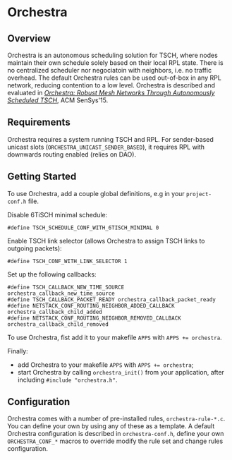 # Orchestra

## Overview

Orchestra is an autonomous scheduling solution for TSCH, where nodes maintain
their own schedule solely based on their local RPL state. There is no centralized
scheduler nor negociatoin with neighbors, i.e. no traffic overhead. The default
Orchestra rules can be used out-of-box in any RPL network, reducing contention
to a low level. Orchestra is described and evaluated in
[*Orchestra: Robust Mesh Networks Through Autonomously Scheduled TSCH*](http://www.simonduquennoy.net/papers/duquennoy15orchestra.pdf), ACM SenSys'15.

## Requirements

Orchestra requires a system running TSCH and RPL.
For sender-based unicast slots (`ORCHESTRA_UNICAST_SENDER_BASED`), it requires
RPL with downwards routing enabled (relies on DAO).

## Getting Started

To use Orchestra, add a couple global definitions, e.g in your `project-conf.h` file.

Disable 6TiSCH minimal schedule:

`#define TSCH_SCHEDULE_CONF_WITH_6TISCH_MINIMAL 0`

Enable TSCH link selector (allows Orchestra to assign TSCH links to outgoing packets):

`#define TSCH_CONF_WITH_LINK_SELECTOR 1`

Set up the following callbacks:

```
#define TSCH_CALLBACK_NEW_TIME_SOURCE orchestra_callback_new_time_source
#define TSCH_CALLBACK_PACKET_READY orchestra_callback_packet_ready
#define NETSTACK_CONF_ROUTING_NEIGHBOR_ADDED_CALLBACK orchestra_callback_child_added
#define NETSTACK_CONF_ROUTING_NEIGHBOR_REMOVED_CALLBACK orchestra_callback_child_removed
```

To use Orchestra, fist add it to your makefile `APPS` with `APPS += orchestra`.
 
Finally:
* add Orchestra to your makefile `APPS` with `APPS += orchestra`;
* start Orchestra by calling `orchestra_init()` from your application, after
including `#include "orchestra.h"`.

## Configuration

Orchestra comes with a number of pre-installed rules, `orchestra-rule-*.c`.
You can define your own by using any of these as a template.
A default Orchestra configuration is described in `orchestra-conf.h`, define your own
`ORCHESTRA_CONF_*` macros to override modify the rule set and change rules configuration.

